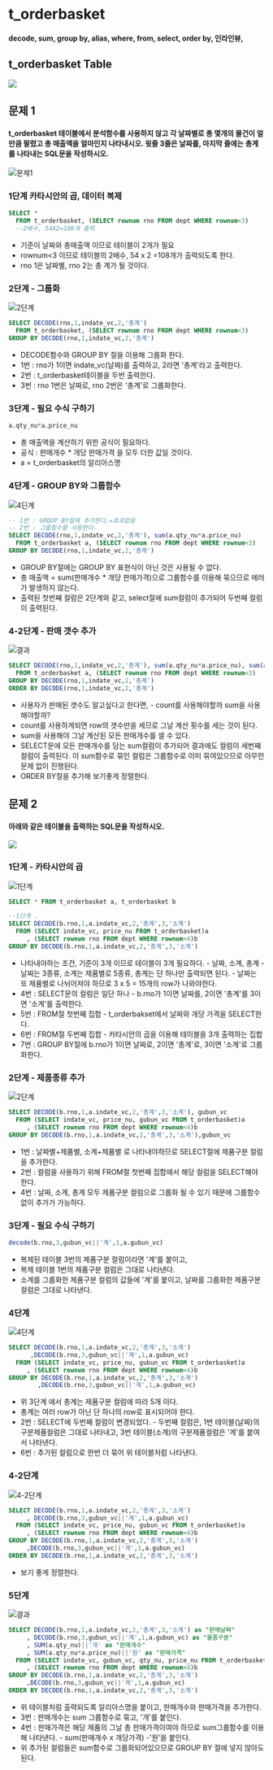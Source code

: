 # t\_orderbasket

#### decode, sum, group by, alias, where, from, select, order by, 인라인뷰, 

## t\_orderbasket Table

![](../../../.gitbook/assets/1%20%2820%29.png)

## 문제 1

#### t\_orderbasket 테이블에서 분석함수를 사용하지 않고 각 날짜별로 총 몇개의 물건이 얼만큼 팔렸고 총 매출액을 얼마인지 나타내시오. 윗줄 3줄은 날짜를, 마지막 줄에는 총계를 나타내는 SQL문을 작성하시오. 

![&#xBB38;&#xC81C;1](../../../.gitbook/assets/1%20%2821%29.png)

### 1단계 카타시안의 곱, 데이터 복제

```sql
SELECT *
  FROM t_orderbasket, (SELECT rownum rno FROM dept WHERE rownum<3)
  --2배수, 54X2=108개 출력
```

* 기준이 날짜와 총매출액 이므로 테이블이 2개가 필요
* rownum&lt;3 이므로 테이블의 2배수, 54 x 2 =108개가 출력되도록 한다.
* rno 1은 날짜별, rno 2는 총 계가 될 것이다.

### 2단계 - 그룹화

![2&#xB2E8;&#xACC4;](../../../.gitbook/assets/3-.png)

```sql
SELECT DECODE(rno,1,indate_vc,2,'총계')
  FROM t_orderbasket, (SELECT rownum rno FROM dept WHERE rownum<3)
GROUP BY DECODE(rno,1,indate_vc,2,'총계')
```

* DECODE함수와 GROUP BY 절을 이용해 그룹화 한다.
* 1번 : rno가 1이면 indate\_vc\(날짜\)를 출력하고, 2라면 '총계'라고 출력한다.
* 2번 : t\_orderbasket테이블을 두번 출력한다.
* 3번 : rno 1번은 날짜로, rno 2번은 '총계'로 그룹화한다.

### 3단계 - 필요 수식 구하기

```sql
a.qty_nu*a.price_nu
```

* 총 매출액을 계산하기 위한 공식이 필요하다.
* 공식 : 판매개수 \* 개당 판매가격 을 모두 더한 값일 것이다.
* a = t\_orderbasket의 알리아스명

### 4단계 - GROUP BY와 그룹함수

![4&#xB518;&#xACC4;](../../../.gitbook/assets/4-.png)

```sql
-- 1번 : GROUP BY절에 추가한다.=효과없음
-- 2번 : 그룹함수를 사용한다.
SELECT DECODE(rno,1,indate_vc,2,'총계'), sum(a.qty_nu*a.price_nu)
  FROM t_orderbasket a, (SELECT rownum rno FROM dept WHERE rownum<3)
GROUP BY DECODE(rno,1,indate_vc,2,'총계')
```

* GROUP BY절에는 GROUP BY 표현식이 아닌 것은 사용될 수 없다.
* 총 매출액 = sum\(판매개수 \* 개당 판매가격\)으로 그룹함수를 이용해 묶으므로 에러가 발생하지 않는다.
* 출력된 첫번째 컬럼은 2단계와 같고, select절에 sum컬럼이 추가되어 두번째 컬럼이 출력된다.

### 4-2단계 - 판매 갯수 추가

![&#xACB0;&#xACFC;](../../../.gitbook/assets/1%20%2823%29.png)

```sql
SELECT DECODE(rno,1,indate_vc,2,'총계'), sum(a.qty_nu*a.price_nu), sum(a.qty_nu)
  FROM t_orderbasket a, (SELECT rownum rno FROM dept WHERE rownum<3)
GROUP BY DECODE(rno,1,indate_vc,2,'총계')
ORDER BY DECODE(rno,1,indate_vc,2,'총계')
```

* 사용자가 판매된 갯수도 알고싶다고 한다면, - count를 사용해야할까 sum을 사용해야할까?
* count를 사용하게되면 row의 갯수만을 세므로 그날 계산 횟수를 세는 것이 된다.
* sum을 사용해야 그날 계산된 모든 판매개수를 셀 수 있다.
* SELECT문에 모든 판매개수를 담는 sum컬럼이 추가되어 결과에도 컬럼이 세번째 컬럼이 출력된다. 이 sum함수로 묶인 컬럼은 그룹함수로 이미 묶여있으므로 아무런 문제 없이 진행된다.
* ORDER BY절을 추가해 보기좋게 정렬한다.

## 문제 2

#### 아래와 같은 테이블을 출력하는 SQL문을 작성하시오.

![](../../../.gitbook/assets/1%20%2819%29.png)

### 1단계 - 카타시안의 곱

![1&#xB2E8;&#xACC4;](../../../.gitbook/assets/2-1-.png)

```sql
SELECT * FROM t_orderbasket a, t_orderbasket b

--1단계 .
SELECT DECODE(b.rno,1,a.indate_vc,2,'총계',3,'소계')
  FROM (SELECT indate_vc, price_nu FROM t_orderbasket)a
     , (SELECT rownum rno FROM dept WHERE rownum<4)b
GROUP BY DECODE(b.rno,1,a.indate_vc,2,'총계',3,'소계')
```

* 나타내야하는 조건, 기준이 3개 이므로 테이블이 3개 필요하다. - 날짜, 소계, 총계 - 날짜는 3종류, 소계는 제품별로 5종류, 총계는 단 하나만 출력되면 된다. - 날짜는 또 제품별로 나뉘어져야 하므로 3 x 5 = 15개의 row가 나와야한다.
* 4번 : SELECT문의 컬럼은 일단 하나 - b.rno가 1이면 날짜를, 2이면 '총계'를 3이면 '소계'를 출력한다.
* 5번 : FROM절 첫번째 집합 - t\_orderbakset에서 날짜와 개당 가격을 SELECT한다.
* 6번 : FROM절 두번째 집합 - 카타시안의 곱을 이용해 테이블을 3개 출력하는 집합
* 7번 : GROUP BY절에 b.rno가 1이면 날짜로, 2이면 '총계'로, 3이면 '소계'로 그룹화한다.

### 2단계 - 제품종류 추가

![2&#xB2E8;&#xACC4;](../../../.gitbook/assets/2-2-.png)

```sql
SELECT DECODE(b.rno,1,a.indate_vc,2,'총계',3,'소계'), gubun_vc
  FROM (SELECT indate_vc, price_nu, gubun_vc FROM t_orderbasket)a
     , (SELECT rownum rno FROM dept WHERE rownum<4)b
GROUP BY DECODE(b.rno,1,a.indate_vc,2,'총계',3,'소계'),gubun_vc
```

* 1번 : 날짜별+제품별, 소계+제품별 로 나타내야하므로 SELECT절에 제품구분 컬럼을 추가한다.
* 2번 : 컬럼을 사용하기 위해 FROM절 첫번째 집합에서 해당 컬럼을 SELECT해야한다.
* 4번 : 날짜, 소계, 총계 모두 제품구분 컬럼으로 그룹화 될 수 있기 때문에 그룹함수 없이 추가가 가능하다.

### 3단계 - 필요 수식 구하기

```sql
decode(b.rno,3,gubun_vc||'계',1,a.gubun_vc)
```

* 복제된 테이블 3번의 제품구분 컬럼이라면 '계'를 붙이고, 
* 복제 테이블 1번의 제품구분 컬럼은 그대로 나타낸다. 
* 소계를 그룹화한 제품구분 컬럼의 값들에 '계'를 붙이고, 날짜를 그룹화한 제품구분 컬럼은 그대로 나타낸다.

### 4단계

![4&#xB2E8;&#xACC4;](../../../.gitbook/assets/2-4-.png)

```sql
SELECT DECODE(b.rno,1,a.indate_vc,2,'총계',3,'소계')
      ,DECODE(b.rno,3,gubun_vc||'계',1,a.gubun_vc)
  FROM (SELECT indate_vc, price_nu, gubun_vc FROM t_orderbasket)a
     , (SELECT rownum rno FROM dept WHERE rownum<4)b
GROUP BY DECODE(b.rno,1,a.indate_vc,2,'총계',3,'소계')
        ,DECODE(b.rno,3,gubun_vc||'계',1,a.gubun_vc) 
```

* 위 3단계 에서 총계는 제품구분 컬럼에 따라 5개 이다.
* 총계는 여러 row가 아닌 단 하나의 row로 표시되어야 한다.
* 2번 : SELECT에 두번째 컬럼이 변경되었다. - 두번째 컬럼은, 1번 테이블\(날짜\)의 구분제품컬럼은 그대로 나타내고,                               3번 테이블\(소계\)의 구분제품컬럼은 '계'를 붙여서 나타낸다.
* 6번 : 추가된 컬럼으로 한번 더 묶어 위 테이블처럼 나타낸다.

### 4-2단계

![4-2&#xB2E8;&#xACC4;](../../../.gitbook/assets/2-4-2-.png)

```sql
SELECT DECODE(b.rno,1,a.indate_vc,2,'총계',3,'소계')
     , DECODE(b.rno,3,gubun_vc||'계',1,a.gubun_vc)
  FROM (SELECT indate_vc, price_nu, gubun_vc FROM t_orderbasket)a
     , (SELECT rownum rno FROM dept WHERE rownum<4)b
GROUP BY DECODE(b.rno,1,a.indate_vc,2,'총계',3,'소계')
     ,DECODE(b.rno,3,gubun_vc||'계',1,a.gubun_vc)
ORDER BY DECODE(b.rno,1,a.indate_vc,2,'총계',3,'소계')
```

* 보기 좋게 정렬한다.

### 5단계

![&#xACB0;&#xACFC;](../../../.gitbook/assets/1%20%2819%29.png)

```sql
SELECT DECODE(b.rno,1,a.indate_vc,2,'총계',3,'소계') as "판매날짜"
     , DECODE(b.rno,3,gubun_vc||'계',1,a.gubun_vc) as "물품구분"
     , SUM(a.qty_nu)||'개' as "판매개수"
     , SUM(a.qty_nu*a.price_nu)||'원' as "판매가격"
  FROM (SELECT indate_vc, gubun_vc, qty_nu, price_nu FROM t_orderbasket)a
     , (SELECT rownum rno FROM dept WHERE rownum<4)b
GROUP BY DECODE(b.rno,1,a.indate_vc,2,'총계',3,'소계')
     ,DECODE(b.rno,3,gubun_vc||'계',1,a.gubun_vc)
ORDER BY DECODE(b.rno,1,a.indate_vc,2,'총계',3,'소계')
```

* 위 테이블처럼 출력되도록 알리아스명을 붙이고, 판매개수와 판매가격을 추가한다.
* 3번 : 판매개수는 sum 그룹함수로 묶고, '개'를 붙인다.
* 4번 : 판매가격은 해당 제품의 그날 총 판매가격이여야 하므로 sum그룹함수를 이용해 나타낸다. -  sum\(판매개수 x 개당가격\) -'원'을 붙인다.
* 위 추가된 컬럼들은 sum함수로 그룹화되어있으므로 GROUP BY 절에 넣지 않아도 된다.

